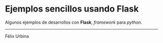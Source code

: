 # Ejemplos sencillos usando Flask
Algunos ejemplos de desarrollos con __Flask__, _framework_ para _python_.

---
Félix Urbina
